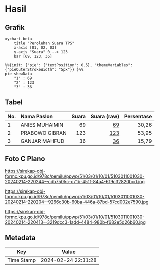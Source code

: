 # Hasil

## Grafik

```mermaid
xychart-beta
    title "Perolehan Suara TPS"
    x-axis [01, 02, 03]
    y-axis "Suara" 0 --> 123
    bar [69, 123, 36]
```

```mermaid
%%{init: {"pie": {"textPosition": 0.5}, "themeVariables": {"pieOuterStrokeWidth": "5px"}} }%%
pie showData
    "1" : 69
    "2" : 123
    "3" : 36
```

## Tabel

| No. | Nama Paslon    | Suara | Suara (raw) | Persentase |
|:--- |:-------------- | -----:| -----------:| ----------:|
| 1   | ANIES MUHAIMIN | 69    | [69][p-1]   | 30,26      |
| 2   | PRABOWO GIBRAN | 123   | [123][p-2]  | 53,95      |
| 3   | GANJAR MAHFUD  | 36    | [36][p-3]   | 15,79      |


[p-1]: https://github.com/gigit-pemilu/pemilu-2024-51-bali/blob/main/pilpres/hitung-suara/sub/51-bali/sub/03-badung/sub/01-kuta/sub/1001-tuban/sub/030-tps/sub/paslon-1.txt
[p-2]: https://github.com/gigit-pemilu/pemilu-2024-51-bali/blob/main/pilpres/hitung-suara/sub/51-bali/sub/03-badung/sub/01-kuta/sub/1001-tuban/sub/030-tps/sub/paslon-2.txt
[p-3]: https://github.com/gigit-pemilu/pemilu-2024-51-bali/blob/main/pilpres/hitung-suara/sub/51-bali/sub/03-badung/sub/01-kuta/sub/1001-tuban/sub/030-tps/sub/paslon-3.txt

## Foto C Plano

https://sirekap-obj-formc.kpu.go.id/978c/pemilu/ppwp/51/03/01/10/01/5103011001030-20240214-220244--cdb7505c-c71b-451f-84a4-619c32820bcd.jpg

https://sirekap-obj-formc.kpu.go.id/978c/pemilu/ppwp/51/03/01/10/01/5103011001030-20240214-220204--9266c30b-60ba-446a-87bd-57cd002e7590.jpg

https://sirekap-obj-formc.kpu.go.id/978c/pemilu/ppwp/51/03/01/10/01/5103011001030-20240214-220413--3219dcc3-1add-4484-980b-f682e5d26b60.jpg


## Metadata

| Key        | Value               |
| ---------- | ------------------- |
| Time Stamp | 2024-02-24 22:31:28 |



